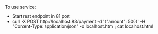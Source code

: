 To use service:
- Start rest endpoint in 81 port
- curl -X POST http://localhost:83/payment -d '{"amount": 500}' -H "Content-Type: application/json" -o localhost.html ; cat localhost.html
